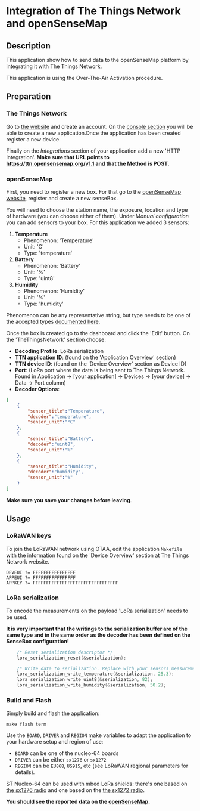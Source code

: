 Integration of The Things Network and openSenseMap
=======

Description
-----------

This application show how to send data to the openSenseMap platform by
integrating it with The Things Network.

This application is using the Over-The-Air Activation procedure.

Preparation
-----------
### The Things Network
Go to [the website](https://www.thethingsnetwork.org/) and create an account.
On the [console section](https://console.thethingsnetwork.org/) you will be
able to create a new application.Once the application has been created register
a new device.

Finally on the _Integrations_ section of your application add a new
'HTTP Integration'. **Make sure that URL points to
https://ttn.opensensemap.org/v1.1 and that the Method is POST**.

### openSenseMap
First, you need to register a new box. For that go to the
[openSenseMap website](https://opensensemap.org/), register and create a new
senseBox.

You will need to choose the station name, the exposure, location and type of
hardware (you can choose either of them). Under _Manual configuration_ you can
add sensors to your box. For this application we added 3 sensors:

1. **Temperature**
    - Phenomenon: 'Temperature'
    - Unit: 'C'
    - Type: 'temperature'
2. **Battery**
    - Phenomenon: 'Battery'
    - Unit: '%'
    - Type: 'uint8'
3. **Humidity**
    - Phenomenon: 'Humidity'
    - Unit: '%'
    - Type: 'humidity'

Phenomenon can be any representative string, but type needs to be one of the
accepted types
[documented here](https://github.com/sensebox/ttn-osem-integration).

Once the box is created go to the dashboard and click the 'Edit' button. On the
'TheThingsNetwork' section choose:

- **Decoding Profile**: LoRa serialization
- **TTN application ID**: (found on the 'Application Overview' section)
- **TTN device ID**: (found on the 'Device Overview' section as Device ID)
- **Port**: (LoRa port where the data is being sent to The Things Network. Found
in Application -> [your application] -> Devices -> [your device] -> Data -> 
Port column)
- **Decoder Options**:
```json
[
    {
        "sensor_title":"Temperature",
        "decoder":"temperature",
        "sensor_unit":"°C"
    },
    {
        "sensor_title":"Battery",
        "decoder":"uint8",
        "sensor_unit":"%"
    },
    {
        "sensor_title":"Humidity",
        "decoder":"humidity",
        "sensor_unit":"%"
    }
]
```

**Make sure you save your changes before leaving**.

Usage
-----

### LoRaWAN keys
To join the LoRaWAN network using OTAA, edit the application `Makefile` with the
information found on the 'Device Overview' section at The Things Network
website.

    DEVEUI ?= FFFFFFFFFFFFFFFF
    APPEUI ?= FFFFFFFFFFFFFFFF
    APPKEY ?= FFFFFFFFFFFFFFFFFFFFFFFFFFFFFFFF

### LoRa serialization
To encode the measurements on the payload 'LoRa serialization' needs to be used.

**It is very important that the writings to the serialization buffer are of the
same type and in the same order as the decoder has been defined on the
SenseBox configuration!**

```C
    /* Reset serialization descriptor */
    lora_serialization_reset(&serialization);

    /* Write data to serialization. Replace with your sensors measurements. */
    lora_serialization_write_temperature(&serialization, 25.3);
    lora_serialization_write_uint8(&serialization, 82);
    lora_serialization_write_humidity(&serialization, 50.2);
```

### Build and Flash
Simply build and flash the application:

    make flash term

Use the `BOARD`, `DRIVER` and `REGION` make variables to adapt the application
to your hardware setup and region of use:

- `BOARD` can be one of the nucleo-64 boards
- `DRIVER` can be either `sx1276` or `sx1272`
- `REGION` can be `EU868`, `US915`, etc (see LoRaWAN regional parameters for
  details).

ST Nucleo-64 can be used with mbed LoRa shields: there's one based on
[the sx1276 radio](https://os.mbed.com/components/SX1276MB1xAS/) and one based
on the [the sx1272 radio](https://os.mbed.com/components/SX1272MB2xAS/).

**You should see the reported data on the
[openSenseMap](https://opensensemap.org/).**